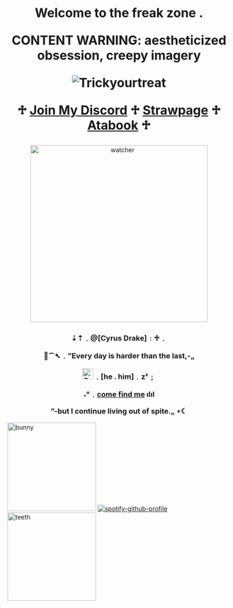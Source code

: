 

<h1 align="center">Welcome to the freak zone .

CONTENT WARNING: aestheticized obsession, creepy imagery

![Trickyourtreat](https://komarev.com/ghpvc/?username=trickyourtreat&color=a00000&style=flat-square)
  
   ♱ [Join My Discord](https://discord.gg/Ya4ffx8ZRc) ♱ [Strawpage](https://trickyourtreat.straw.page/) ♱ [Atabook](https://trickyourtreat.atabook.org/) ♱
</h1> 

<p align="center">
    <img width="400" src="https://www.pngall.com/wp-content/uploads/15/Weirdcore-Eyes-PNG-Cutout.png" alt="watcher">
</p>

<h3 align="center">⇣⇡﹒@[Cyrus Drake]﹕♱﹒

  🤡⁀➴﹒”Every day is harder than the last,-„

<img width="25" src="https://cdn.discordapp.com/emojis/1234177015821635615.webp?size=96&quality=lossless" alt="Druggies">﹒[he . him]﹒zᶻ﹔

˖°﹒[come find me](https://open.spotify.com/playlist/4XOx488OsFaJQqFZzLUyEW?si=01d58bddafde469f) ılıl

”-but I continue living out of spite.„ ⋆☾</h3>


  <img width="200" src="https://myspace.windows93.net/u/56496/avatar.jpg" alt="bunny"> [![spotify-github-profile](https://spotify-github-profile.kittinanx.com/api/view?uid=31kxgcliwcskgcwvjc57akfwbihu&cover_image=true&theme=novatorem&show_offline=true&background_color=09021d&interchange=false&bar_color=d90808&bar_color_cover=false)](https://github.com/kittinan/spotify-github-profile) <img width="200" src="https://64.media.tumblr.com/d1ae21f1afcee9fb6db80206d5c76cb9/2fd2a9c8143ddf40-9c/s640x960/b6622cfd0cb450aabd8f4d6c73d48d9fb038ed48.png" alt="teeth">
